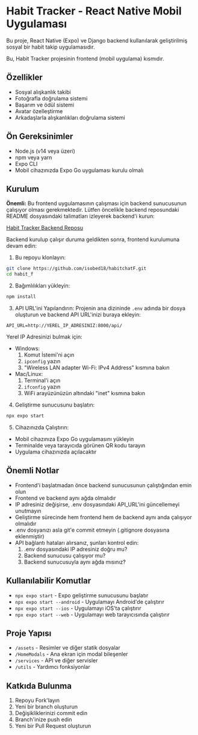 # Habit Tracker - React Native Mobil Uygulaması

Bu proje, React Native (Expo) ve Django backend kullanılarak geliştirilmiş sosyal bir habit takip uygulamasıdır.

Bu, Habit Tracker projesinin frontend (mobil uygulama) kısmıdır.

## Özellikler
- Sosyal alışkanlık takibi
- Fotoğrafla doğrulama sistemi
- Başarım ve ödül sistemi
- Avatar özelleştirme
- Arkadaşlarla alışkanlıkları doğrulama sistemi

## Ön Gereksinimler
- Node.js (v14 veya üzeri)
- npm veya yarn
- Expo CLI
- Mobil cihazınızda Expo Go uygulaması kurulu olmalı

## Kurulum

**Önemli:** Bu frontend uygulamasının çalışması için backend sunucusunun çalışıyor olması gerekmektedir. Lütfen öncelikle backend reposundaki README dosyasındaki talimatları izleyerek backend'i kurun:

[Habit Tracker Backend Reposu](https://github.com/isobed18/habitchatB)

Backend kurulup çalışır duruma geldikten sonra, frontend kurulumuna devam edin:

1. Bu repoyu klonlayın:
```bash
git clone https://github.com/isobed18/habitchatF.git
cd habit_f
```

2. Bağımlılıkları yükleyin:
```bash
npm install
```

3. API URL'ini Yapılandırın:
Projenin ana dizininde `.env` adında bir dosya oluşturun ve backend API URL'inizi buraya ekleyin:
```
API_URL=http://YEREL_IP_ADRESINIZ:8000/api/
```

Yerel IP Adresinizi bulmak için:
- Windows:
  1. Komut İstemi'ni açın
  2. `ipconfig` yazın
  3. "Wireless LAN adapter Wi-Fi: IPv4 Address" kısmına bakın
- Mac/Linux:
  1. Terminal'i açın
  2. `ifconfig` yazın
  3. WiFi arayüzünüzün altındaki "inet" kısmına bakın

4. Geliştirme sunucusunu başlatın:
```bash
npx expo start
```

5. Cihazınızda Çalıştırın:
- Mobil cihazınıza Expo Go uygulamasını yükleyin
- Terminalde veya tarayıcıda görünen QR kodu tarayın
- Uygulama cihazınızda açılacaktır

## Önemli Notlar
- Frontend'i başlatmadan önce backend sunucusunun çalıştığından emin olun
- Frontend ve backend aynı ağda olmalıdır
- IP adresiniz değişirse, .env dosyasındaki API_URL'ini güncellemeyi unutmayın
- Geliştirme sürecinde hem frontend hem de backend aynı anda çalışıyor olmalıdır
- .env dosyanızı asla git'e commit etmeyin (.gitignore dosyasına eklenmiştir)
- API bağlantı hataları alırsanız, şunları kontrol edin:
  1. .env dosyasındaki IP adresiniz doğru mu?
  2. Backend sunucusu çalışıyor mu?
  3. Backend sunucusuyla aynı ağda mısınız?

## Kullanılabilir Komutlar
- `npx expo start` - Expo geliştirme sunucusunu başlatır
- `npx expo start --android` - Uygulamayı Android'de çalıştırır
- `npx expo start --ios` - Uygulamayı iOS'ta çalıştırır
- `npx expo start --web` - Uygulamayı web tarayıcısında çalıştırır

## Proje Yapısı
- `/assets` - Resimler ve diğer statik dosyalar
- `/HomeModals` - Ana ekran için modal bileşenler
- `/services` - API ve diğer servisler
- `/utils` - Yardımcı fonksiyonlar

## Katkıda Bulunma
1. Repoyu Fork'layın
2. Yeni bir branch oluşturun
3. Değişikliklerinizi commit edin
4. Branch'inize push edin
5. Yeni bir Pull Request oluşturun 